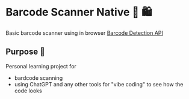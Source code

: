 # Barcode Scanner Native 👀 🛍️

Basic barcode scanner using in browser [Barcode Detection API](https://developer.mozilla.org/en-US/docs/Web/API/Barcode_Detection_API)

## Purpose 💖

Personal learning project for

- bardcode scanning
- using ChatGPT and any other tools for "vibe coding" to see how the code looks
